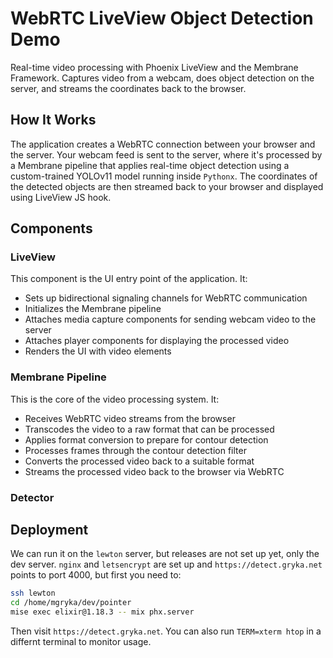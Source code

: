 # WebRTC LiveView Object Detection Demo

Real-time video processing with Phoenix LiveView and the Membrane Framework. Captures video from a webcam, does object detection on the server, and streams the coordinates back to the browser.

## How It Works

The application creates a WebRTC connection between your browser and the server. Your webcam feed is sent to the server, where it's processed by a Membrane pipeline that applies real-time object detection using a custom-trained YOLOv11 model running inside `Pythonx`. The coordinates of the detected objects are then streamed back to your browser and displayed using LiveView JS hook.

## Components

### LiveView

This component is the UI entry point of the application. It:

- Sets up bidirectional signaling channels for WebRTC communication
- Initializes the Membrane pipeline
- Attaches media capture components for sending webcam video to the server
- Attaches player components for displaying the processed video
- Renders the UI with video elements

### Membrane Pipeline

This is the core of the video processing system. It:

- Receives WebRTC video streams from the browser
- Transcodes the video to a raw format that can be processed
- Applies format conversion to prepare for contour detection
- Processes frames through the contour detection filter
- Converts the processed video back to a suitable format
- Streams the processed video back to the browser via WebRTC

### Detector

## Deployment

We can run it on the `lewton` server, but releases are not set up yet, only the dev server. `nginx` and `letsencrypt` are set up and `https://detect.gryka.net` points to port 4000, but first you need to:

```bash
ssh lewton
cd /home/mgryka/dev/pointer
mise exec elixir@1.18.3 -- mix phx.server
```

Then visit `https://detect.gryka.net`. You can also run `TERM=xterm htop` in a differnt terminal to monitor usage.
